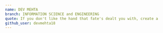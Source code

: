 ```yaml
---
name: DEV MEHTA
branch: INFORMATION SCIENCE and ENGINEERING
quote: If you don't like the hand that fate's dealt you with, create a new one.
github_user: devmehta18
---
```

